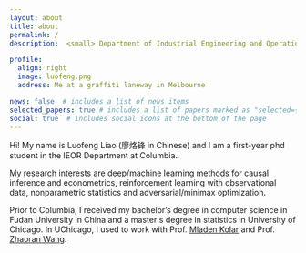 ```yaml
---
layout: about
title: about
permalink: /
description:  <small> Department of Industrial Engineering and Operations Research, Columbia University  </small>

profile:
  align: right
  image: luofeng.png
  address: Me at a graffiti laneway in Melbourne

news: false  # includes a list of news items
selected_papers: true # includes a list of papers marked as "selected={true}"
social: true  # includes social icons at the bottom of the page
---
```


Hi! My name is Luofeng Liao (廖烙锋 in Chinese) and I am a first-year phd student in the IEOR Department at Columbia.

My research interests are deep/machine learning methods for causal inference and econometrics, reinforcement learning with observational data, nonparametric statistics and adversarial/minimax optimization.

Prior to Columbia, I received my bachelor’s degree in computer science in Fudan University in China and a master's degree in statistics in University of Chicago. In UChicago, I used to work with Prof. [Mladen Kolar](https://mkolar.coffeejunkies.org) and Prof. [Zhaoran Wang](https://zhaoranwang.github.io).
